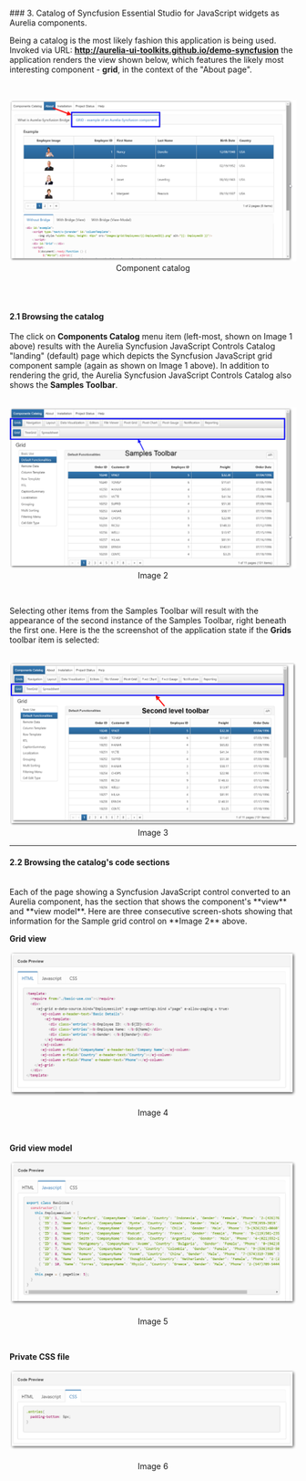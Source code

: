 <br>
### 3. Catalog of Syncfusion Essential Studio for JavaScript widgets as Aurelia components.

Being a catalog is the most likely fashion this application is being used. Invoked via URL: **<a href="http://aurelia-ui-toolkits.github.io/demo-syncfusion">http://aurelia-ui-toolkits.github.io/demo-syncfusion</a>** the application renders the view shown below, which features the likely most interesting component -  **grid**, in the context of the "About page".

<br>
<p align=center>
  <img src="images/help/about/component-catalog.png"></img>
<br>
  Component catalog
</p>
<br>
<br>

#### 2.1 Browsing the catalog

The click on **Components Catalog** menu item (left-most, shown on Image 1 above) results with the Aurelia Syncfusion JavaScript Controls Catalog "landing" (default) page which depicts the Syncfusion JavaScript grid component sample (again as shown on Image 1 above). In addition to rendering the grid, the Aurelia Syncfusion JavaScript Controls Catalog also shows the **Samples Toolbar**.
<br>
<br>
<p align=center>
  <img src="images/help/about/samples-toolbar.png"></img>
<br>
  Image 2
</p>

<br>

Selecting other items from the Samples Toolbar will result with the appearance of the second instance of the Samples Toolbar, right beneath the first one. Here is the the screenshot of the application state if the **Grids** toolbar item is selected:
<br>
<br>

<p align=center>
  <img src="images/help/about/second-level-toolbar.png"></img>
 <br>
Image 3
</p>

* * *
#### 2.2 Browsing the catalog's code sections
<br>
Each of the page showing a Syncfusion JavaScript control converted to an Aurelia component, has the section that shows the component's **view** and **view model**. Here are three consecutive screen-shots showing that information for the Sample grid control on **Image 2** above.
<br>

**Grid view**

<p align=center>
 <img src="images/help/about/grid-view.png"></img>
 <br><br>
Image 4
</p>
<br>

**Grid view model**

<p align=center>
  <img src="images/help/about/grid-view-model.png"></img>
 <br><br>
Image 5
</p>
<br>

**Private CSS file**

<p align=center>
  <img src="images/help/about/grid-css.png"></img>
 <br><br>
Image 6
</p>
